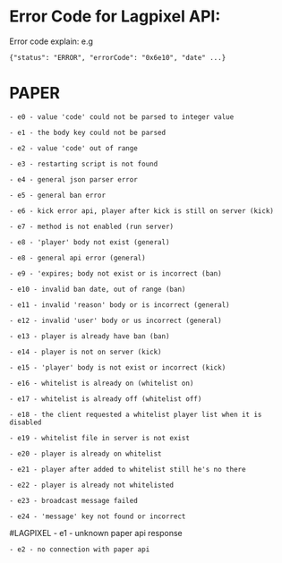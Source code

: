 # **Error Code for Lagpixel API:**

Error code explain:
e.g

    {"status": "ERROR", "errorCode": "0x6e10", "date" ...}

# PAPER

    - e0 - value 'code' could not be parsed to integer value
    
    - e1 - the body key could not be parsed
    
    - e2 - value 'code' out of range
    
    - e3 - restarting script is not found
    
    - e4 - general json parser error
    
    - e5 - general ban error
    
    - e6 - kick error api, player after kick is still on server (kick)
    
    - e7 - method is not enabled (run server)
    
    - e8 - 'player' body not exist (general)
    
    - e8 - general api error (general)
    
    - e9 - 'expires; body not exist or is incorrect (ban)
    
    - e10 - invalid ban date, out of range (ban)
    
    - e11 - invalid 'reason' body or is incorrect (general)
    
    - e12 - invalid 'user' body or us incorrect (general)
    
    - e13 - player is already have ban (ban)
    
    - e14 - player is not on server (kick)
    
    - e15 - 'player' body is not exist or incorrect (kick)
    
    - e16 - whitelist is already on (whitelist on)
    
    - e17 - whitelist is already off (whitelist off)
    
    - e18 - the client requested a whitelist player list when it is disabled
    
    - e19 - whitelist file in server is not exist
    
    - e20 - player is already on whitelist
    
    - e21 - player after added to whitelist still he's no there
    
    - e22 - player is already not whitelisted
    
    - e23 - broadcast message failed
    
    - e24 - 'message' key not found or incorrect

#LAGPIXEL
    - e1 - unknown paper api response
   
    - e2 - no connection with paper api 
    